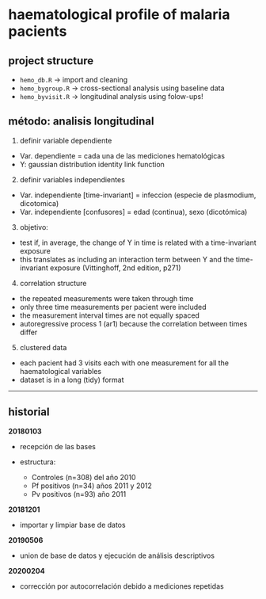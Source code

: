 
# haematological profile of malaria pacients

## project structure

- `hemo_db.R` -> import and cleaning
- `hemo_bygroup.R` -> cross-sectional analysis using baseline data
- `hemo_byvisit.R` -> longitudinal analysis using folow-ups!


## método: analisis longitudinal

1. definir variable dependiente

  * Var. dependiente = cada una de las mediciones hematológicas
  * Y: gaussian distribution identity link function

2. definir variables independientes
  
  * Var. independiente [time-invariant] = infeccion (especie de plasmodium, dicotomica)
  * Var. independiente [confusores] = edad (continua), sexo (dicotómica)

3. objetivo:
  
  * test if, in average, the change of Y in time is related with a time-invariant exposure
  * this translates as including an interaction term between Y and the time-invariant exposure (Vittinghoff, 2nd edition, p271)

4. correlation structure
  * the repeated measurements were taken through time
  * only three time measurements per pacient were included
  * the measurement interval times are not equally spaced
  * autoregressive process 1 (ar1) because the correlation between times differ

5. clustered data
  * each pacient had 3 visits each with one measurement for all the haematological variables
  * dataset is in a long (tidy) format

--------

## historial

__20180103__

- recepción de las bases

- estructura:

  - Controles (n=308) del año 2010
  - Pf positivos (n=34) años 2011 y 2012
  - Pv positivos (n=93) año 2011

__20181201__

- importar y limpiar base de datos

__20190506__

- union de base de datos y ejecución de análisis descriptivos

__20200204__

- corrección por autocorrelación debido a mediciones repetidas

  
